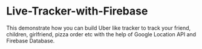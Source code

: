 # Live-Tracker-with-Firebase
This demonstrate how you can build Uber like tracker to track your friend, children, girlfriend, pizza order etc with the 
help of Google Location API and Firebase Database.
